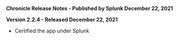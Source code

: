 **Chronicle Release Notes - Published by Splunk December 22, 2021**


**Version 2.2.4 - Released December 22, 2021**

* Certified the app under Splunk